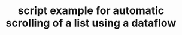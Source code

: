 ---
layout: article
title: script example for automatic scrolling of a list using a dataflow
description: 
  - This template shows a script example which is intended to filter a data source using a dataflow. Every 5 seconds it will be executed. As soon as all entries have been displayed, the list starts from the beginning.
lang: en
weight: 50
isDraft: false
ref: Script-Auto-Scroll-List
category:
  - Scripting
image: Script-Auto-Scroll-List-en.png
image_thumbnail: 
download: Script-Auto-Scroll-List-en.pbmx
overview_description:
overview_benefits:
overview_data_sources:
---